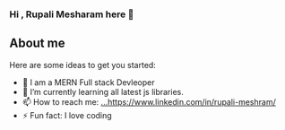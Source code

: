 ### Hi , Rupali Mesharam here 👋
## About me

Here are some ideas to get you started:

- 🔭 I am a MERN Full stack Devleoper
- 🌱 I’m currently learning all latest js libraries.
- 📫 How to reach me: [...](https://www.linkedin.com/in/rupali-meshram/)https://www.linkedin.com/in/rupali-meshram/
- ⚡ Fun fact: I love coding

